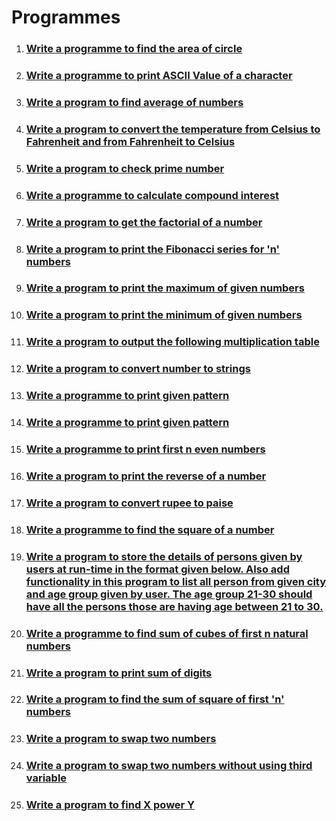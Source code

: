 # Programmes

1. ### [Write a programme to find the area of circle](./area-of-circle/)
2. ### [Write a programme to print ASCII Value of a character](./ascii-value/)
3. ### [Write a program to find average of numbers](./average-of-numbers/)
4. ### [Write a program to convert the temperature from Celsius to Fahrenheit and from Fahrenheit to Celsius](./celsius-to-fahrenheit/)
5. ### [Write a program to check prime number](./check-prime-number/)
6. ### [Write a programme to calculate compound interest](./compound-interest-calculator/)
7. ### [Write a program to get the factorial of a number](./factorial/)
8. ### [Write a program to print the Fibonacci series for 'n' numbers](./fibonnaci-series/)
9. ### [Write a program to print the maximum of given numbers](./maximum-of-numbers/)
10. ### [Write a program to print the minimum of given numbers](./minimum-of-numbers/)
11. ### [Write a program to output the following multiplication table](./multiplication-table/)
12. ### [Write a program to convert number to strings](./number-to-string/)
13. ### [Write a programme to print given pattern](./pattern-1/)
14. ### [Write a programme to print given pattern](./pattern-2/)
15. ### [Write a programme to print first n even numbers](print-even-numbers/index.md)
16. ### [Write a program to print the reverse of a number](./reverse-of-a-number/)
17. ### [Write a program to convert rupee to paise](./rupee-to-paise/)
18. ### [Write a programme to find the square of a number](./square-of-number/)
19. ### [Write a program to store the details of persons given by users at run-time in the format given below. Also add functionality in this program to list all person from given city and age group given by user. The age group 21-30 should have all the persons those are having age between 21 to 30.](./store-the-details-of-persons/)
20. ### [Write a programme to find sum of cubes of first n natural numbers](./sum-of-cubes/)
21. ### [Write a program to print sum of digits](./sum-of-digits/)
22. ### [Write a program to find the sum of square of first 'n' numbers](./sum-of-square/)
23. ### [Write a program to swap two numbers](./swap-two-numbers/)
24. ### [Write a program to swap two numbers without using third variable](./swap-two-numbers-without-using-third-varible/)
25. ### [Write a program to find X power Y](x-power-y/index.md)
